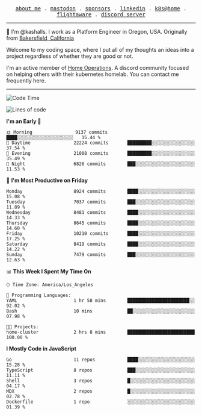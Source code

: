 <p align="center">
  <samp>
    <a href="https://jordanjones.org/">about me</a> .
    <a rel="me" href="https://mastodon.social/@kashall">mastodon</a> .
    <a href="https://github.com/sponsors/kashalls">sponsors</a> .
    <a href="https://linkedin.com/in/jordpjones">linkedin</a> .
    <a href="https://github.com/kashalls/home-cluster">k8s@home</a> .
    <a href="https://flightaware.com/adsb/stats/user/kashalls">flightaware</a> .
    <a href="https://discord.gg/V2WrCfqba9">discord server</a>
  </samp>
</p>

----------------------------------------------------------------

:wave: I'm @kashalls. I work as a Platform Engineer in Oregon, USA. Originally from [Bakersfield, California](https://maps.app.goo.gl/QQMtywTWghpXB6Tu6)

Welcome to my coding space, where I put all of my thoughts an ideas into a project regardless of whether they are good or not.

I'm an active member of [Home Operations](https://discord.gg/home-operations). A discord community focused on helping others with their kubernetes homelab. You can contact me frequently here.

----------------------------------------------------------------
<!--START_SECTION:waka-->
![Code Time](http://img.shields.io/badge/Code%20Time-2%2C405%20hrs%2035%20mins-blue)

![Lines of code](https://img.shields.io/badge/From%20Hello%20World%20I%27ve%20Written-11.3%20million%20lines%20of%20code-blue)

**I'm an Early 🐤** 

```text
🌞 Morning                9137 commits        ████░░░░░░░░░░░░░░░░░░░░░   15.44 % 
🌆 Daytime                22224 commits       █████████░░░░░░░░░░░░░░░░   37.54 % 
🌃 Evening                21008 commits       █████████░░░░░░░░░░░░░░░░   35.49 % 
🌙 Night                  6826 commits        ███░░░░░░░░░░░░░░░░░░░░░░   11.53 % 
```
📅 **I'm Most Productive on Friday** 

```text
Monday                   8924 commits        ████░░░░░░░░░░░░░░░░░░░░░   15.08 % 
Tuesday                  7037 commits        ███░░░░░░░░░░░░░░░░░░░░░░   11.89 % 
Wednesday                8481 commits        ████░░░░░░░░░░░░░░░░░░░░░   14.33 % 
Thursday                 8645 commits        ████░░░░░░░░░░░░░░░░░░░░░   14.60 % 
Friday                   10210 commits       ████░░░░░░░░░░░░░░░░░░░░░   17.25 % 
Saturday                 8419 commits        ████░░░░░░░░░░░░░░░░░░░░░   14.22 % 
Sunday                   7479 commits        ███░░░░░░░░░░░░░░░░░░░░░░   12.63 % 
```


📊 **This Week I Spent My Time On** 

```text
🕑︎ Time Zone: America/Los_Angeles

💬 Programming Languages: 
YAML                     1 hr 58 mins        ███████████████████████░░   92.02 % 
Bash                     10 mins             ██░░░░░░░░░░░░░░░░░░░░░░░   07.98 % 

🐱‍💻 Projects: 
home-cluster             2 hrs 8 mins        █████████████████████████   100.00 % 
```

**I Mostly Code in JavaScript** 

```text
Go                       11 repos            ████░░░░░░░░░░░░░░░░░░░░░   15.28 % 
TypeScript               8 repos             ███░░░░░░░░░░░░░░░░░░░░░░   11.11 % 
Shell                    3 repos             █░░░░░░░░░░░░░░░░░░░░░░░░   04.17 % 
MDX                      2 repos             █░░░░░░░░░░░░░░░░░░░░░░░░   02.78 % 
Dockerfile               1 repo              ░░░░░░░░░░░░░░░░░░░░░░░░░   01.39 % 
```




<!--END_SECTION:waka-->
